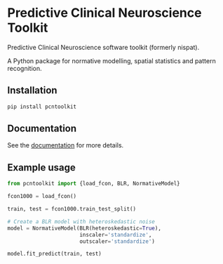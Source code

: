 # Predictive Clinical Neuroscience Toolkit
Predictive Clinical Neuroscience software toolkit (formerly nispat). 

A Python package for normative modelling, spatial statistics and pattern recognition.

## Installation

```bash
pip install pcntoolkit
```

## Documentation

See the [documentation](https://pcntoolkit.readthedocs.io/en/latest/) for more details.


## Example usage

```python
from pcntoolkit import {load_fcon, BLR, NormativeModel}

fcon1000 = load_fcon()

train, test = fcon1000.train_test_split()

# Create a BLR model with heteroskedastic noise
model = NormativeModel(BLR(heteroskedastic=True), 
                       inscaler='standardize', 
                       outscaler='standardize')

model.fit_predict(train, test)
```


